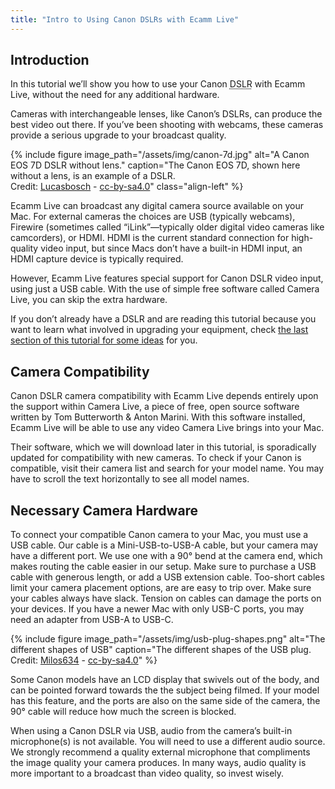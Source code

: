 ```yaml
---
title: "Intro to Using Canon DSLRs with Ecamm Live"
---
```


## Introduction

In this tutorial we’ll show you how to use your  Canon <abbr title="Digital Single-lens Reflex">DSLR</abbr> with Ecamm Live, without the need for any additional hardware.

Cameras with interchangeable lenses, like Canon’s DSLRs, can produce the best video out there. If you’ve been shooting with webcams, these cameras provide a serious upgrade to your broadcast quality.

{% include figure image_path="/assets/img/canon-7d.jpg" alt="A Canon EOS 7D DSLR without lens." caption="The Canon EOS 7D, shown here without a lens, is an example of a DSLR.<br /> Credit: [Lucasbosch](https://commons.wikimedia.org/wiki/User:Lucasbosch) - [cc-by-sa4.0](https://creativecommons.org/licenses/by-sa/4.0/deed.en)" class="align-left" %}

Ecamm Live can broadcast any digital camera source available on your Mac. For external cameras the choices are USB (typically webcams), Firewire (sometimes called “iLink”—typically older digital video cameras like camcorders), or HDMI. HDMI is the current standard connection for high-quality video input, but since Macs don’t have a built-in HDMI input, an HDMI capture device is typically required. 

However, Ecamm Live features special support for Canon DSLR video input, using just a USB cable. With the use of simple free software called Camera Live, you can skip the extra hardware.

If you don’t already have a DSLR and are reading this tutorial because you want to learn what involved in upgrading your equipment, check [the last section of this tutorial for some ideas](../003-camera-details/#if-you-dont-yet-have-a-dslr) for you.

## Camera Compatibility

Canon DSLR camera compatibility with Ecamm Live depends entirely upon the support within Camera Live, a piece of free, open source software written by Tom Butterworth & Anton Marini. With this software installed, Ecamm Live will be able to use any video Camera Live brings into your Mac.

Their software, which we will download later in this tutorial, is sporadically updated for compatibility with new cameras. To check if your Canon is compatible, visit their camera list and search for your model name. You may have to scroll the text horizontally to see all model names.

## Necessary Camera Hardware

To connect your compatible Canon camera to your Mac, you must use a USB cable. Our cable is a Mini-USB-to-USB-A cable, but your camera may have a different port. We use one with a 90° bend at the camera end, which makes routing the cable easier in our setup. Make sure to purchase a USB cable with generous length, or add a USB extension cable. Too-short cables limit your camera placement options, are are easy to trip over. Make sure your cables always have slack. Tension on cables can damage the ports on your devices. If you have a newer Mac with only USB-C ports, you may need an adapter from USB-A to USB-C.

{% include figure image_path="/assets/img/usb-plug-shapes.png" alt="The different shapes of USB" caption="The different shapes of the USB plug.<br /> Credit: [Milos634](https://commons.wikimedia.org/wiki/File:USB_konektory.png) - [cc-by-sa4.0](https://creativecommons.org/licenses/by-sa/4.0/deed.en)" %}

Some Canon models have an LCD display that swivels out of the body, and can be pointed forward towards the the subject being filmed. If your model has this feature, and the ports are also on the same side of the camera, the 90° cable will reduce how much the screen is blocked.

When using a Canon DSLR via USB, audio from the camera’s built-in microphone(s) is not available. You will need to use a different audio source. We strongly recommend a quality external microphone that compliments the image quality your camera produces. In many ways, audio quality is more important to a broadcast than video quality, so invest wisely.